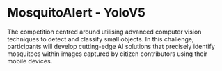# MosquitoAlert - YoloV5
 The competition centred around utilising advanced computer vision techniques to detect and classify small objects. In this challenge, participants will develop cutting-edge AI solutions that precisely identify mosquitoes within images captured by citizen contributors using their mobile devices.
